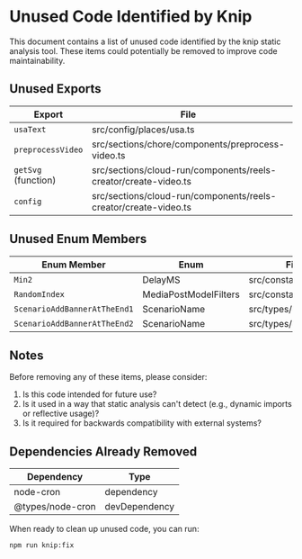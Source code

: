 # Unused Code Identified by Knip

This document contains a list of unused code identified by the knip static analysis tool. These items could potentially be removed to improve code maintainability.

## Unused Exports

| Export | File | Line |
|--------|------|------|
| `usaText` | src/config/places/usa.ts | 55:14 |
| `preprocessVideo` | src/sections/chore/components/preprocess-video.ts | 53:14 |
| `getSvg` (function) | src/sections/cloud-run/components/reels-creator/create-video.ts | 22:17 |
| `config` | src/sections/cloud-run/components/reels-creator/create-video.ts | 41:14 |

## Unused Enum Members

| Enum Member | Enum | File | Line |
|-------------|------|------|------|
| `Min2` | DelayMS | src/constants.ts | 22:5 |
| `RandomIndex` | MediaPostModelFilters | src/constants.ts | 34:5 |
| `ScenarioAddBannerAtTheEnd1` | ScenarioName | src/types/scenario.ts | 10:5 |
| `ScenarioAddBannerAtTheEnd2` | ScenarioName | src/types/scenario.ts | 11:5 |

## Notes

Before removing any of these items, please consider:
1. Is this code intended for future use?
2. Is it used in a way that static analysis can't detect (e.g., dynamic imports or reflective usage)?
3. Is it required for backwards compatibility with external systems?

## Dependencies Already Removed

| Dependency | Type |
|------------|------|
| node-cron | dependency |
| @types/node-cron | devDependency |

When ready to clean up unused code, you can run:
```
npm run knip:fix
```
